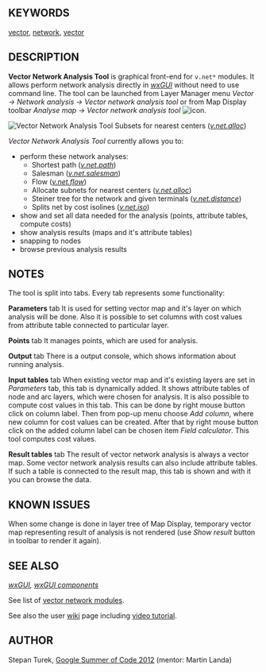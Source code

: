 ## KEYWORDS

[vector](vector.md), [network](topic_network.md),
[vector](keywords.md#vector)

## DESCRIPTION

**Vector Network Analysis Tool** is graphical front-end for `v.net*`
modules. It allows perform network analysis directly in
*[wxGUI](wxGUI.md)* without need to use command line. The tool can be
launched from Layer Manager menu *Vector → Network analysis → Vector
network analysis tool* or from Map Display toolbar *Analyse map → Vector
network analysis tool* ![icon](icons/vector-tools.png).

<img src="wxGUI_vnet.jpg" data-border="1"
alt="Vector Network Analysis Tool" />
Subsets for nearest centers (*[v.net.alloc](v.net.alloc.md)*)

*Vector Network Analysis Tool* currently allows you to:

- perform these network analyses:
  - Shortest path (*[v.net.path](v.net.path.md)*)
  - Salesman (*[v.net.salesman](v.net.salesman.md)*)
  - Flow (*[v.net.flow](v.net.flow.md)*)
  - Allocate subnets for nearest centers
    (*[v.net.alloc](v.net.alloc.md)*)
  - Steiner tree for the network and given terminals
    (*[v.net.distance](v.net.distance.md)*)
  - Splits net by cost isolines (*[v.net.iso](v.net.iso.md)*)
- show and set all data needed for the analysis (points, attribute
  tables, compute costs)
- show analysis results (maps and it's attribute tables)
- snapping to nodes
- browse previous analysis results

## NOTES

The tool is split into tabs. Every tab represents some functionality:

**Parameters** tab
It is used for setting vector map and it's layer on which analysis will
be done. Also it is possible to set columns with cost values from
attribute table connected to particular layer.

**Points** tab
It manages points, which are used for analysis.

**Output** tab
There is a output console, which shows information about running
analysis.

**Input tables** tab
When existing vector map and it's existing layers are set in
*Parameters* tab, this tab is dynamically added. It shows attribute
tables of node and arc layers, which were chosen for analysis. It is
also possible to compute cost values in this tab. This can be done by
right mouse button click on column label. Then from pop-up menu choose
*Add column*, where new column for cost values can be created. After
that by right mouse button click on the added column label can be chosen
item *Field calculator*. This tool computes cost values.

**Result tables** tab
The result of vector network analysis is always a vector map. Some
vector network analysis results can also include attribute tables. If
such a table is connected to the result map, this tab is shown and with
it you can browse the data.

## KNOWN ISSUES

When some change is done in layer tree of Map Display, temporary vector
map representing result of analysis is not rendered (use *Show result*
button in toolbar to render it again).

## SEE ALSO

*[wxGUI](wxGUI.md), [wxGUI components](wxGUI.components.md)*

See list of [vector network modules](topic_network.md).

See also the user
[wiki](https://grasswiki.osgeo.org/wiki/WxGUI_Vector_Network_Analysis_Tool)
page including [video
tutorial](https://grasswiki.osgeo.org/wiki/WxGUI-Vector-Network-Analysis-Tool#Video-tutorial).

## AUTHOR

Stepan Turek, [Google Summer of Code
2012](https://grasswiki.osgeo.org/wiki/GRASS_GSoC_2012_WxGUI_front_end_for_vector_analysis_modules)
(mentor: Martin Landa)
